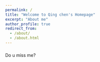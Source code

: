 ```yaml
---
permalink: /
title: "Welcome to Qing chen's Homepage"
excerpt: "About me"
author_profile: true
redirect_from: 
  - /about/
  - /about.html
---
```


###
Do u miss me?

